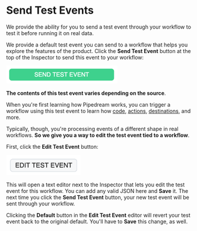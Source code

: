 # Send Test Events

We provide the ability for you to send a test event through your workflow to test it before running it on real data.

We provide a default test event you can send to a workflow that helps you explore the features of the product. Click the **Send Test Event** button at the top of the Inspector to send this event to your workflow:

<div>
<img alt="Send test event" width="300" src="./images/send-test-event-button.png">
</div>

**The contents of this test event varies depending on the source**.

When you're first learning how Pipedream works, you can trigger a workflow using this test event to learn how [code](/workflows/steps/code/), [actions](/workflows/steps/actions/), [destinations](/destinations/), and more.

Typically, though, you're processing events of a different shape in real workflows. **So we give you a way to edit the test event tied to a workflow**.

First, click the **Edit Test Event** button:

<div>
<img alt="Edit test event" width="200" src="./images/edit-test-event.png">
</div>

This will open a text editor next to the Inspector that lets you edit the test event for this workflow. You can add any valid JSON here and **Save** it. The next time you click the **Send Test Event** button, your new test event will be sent through your workflow.

Clicking the **Default** button in the **Edit Test Event** editor will revert your test event back to the original default. You'll have to **Save** this change, as well.

<Footer />
